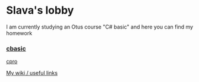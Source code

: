 # Slava's lobby

I am currently studying an Otus course "C# basic" and here you can find my homework

### [cbasic](./cbasic/index.md)

[cpro](./404.md)

[My wiki / useful links](./wiki.md)
